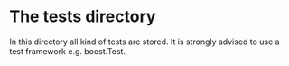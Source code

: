 # The tests directory

In this directory all kind of tests are stored. 
It is strongly advised to use a test framework e.g. boost.Test. 